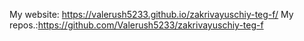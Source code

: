 My website: https://valerush5233.github.io/zakrivayuschiy-teg-f/
My repos.:https://github.com/Valerush5233/zakrivayuschiy-teg-f
